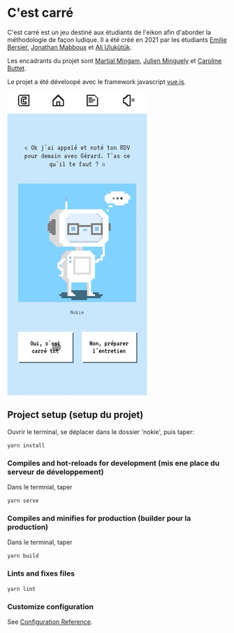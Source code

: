 # C'est carré

C'est carré est un jeu destiné aux étudiants de l'eikon afin d'aborder la méthodologie de façon ludique. Il a été créé en 2021 par les étudiants [Emilie Bersier](mailto:emilie@bersier.com), [Jonathan Mabboux](mailto:jonatan.mabboux@gmail.com) et [Ali Ulukütük](http://www.lefutoir.ch/).

Les encadrants du projet sont [Martial Mingam](mailto:mingamm@eikon.ch), [Julien Minguely](mailto:Julien.Minguely@edufr.ch) et [Caroline Buttet](mailto:caroline.buttet@eikon.ch).

Le projet a été déveloopé avec le framework javascript [vue.js](https://vuejs.org/).

![Alt Text](./public/gameplay.gif)

## Project setup (setup du projet)

Ouvrir le terminal, se déplacer dans le dossier 'nokie', puis taper:

```
yarn install
```

### Compiles and hot-reloads for development (mis ene place du serveur de développement)

Dans le termnial, taper

```
yarn serve
```

### Compiles and minifies for production (builder pour la production)

Dans le terminal, taper

```
yarn build
```

### Lints and fixes files

```
yarn lint
```

### Customize configuration

See [Configuration Reference](https://cli.vuejs.org/config/).
